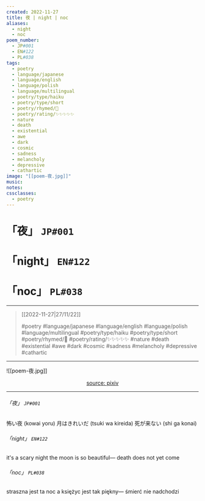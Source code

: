 ```yaml
---
created: 2022-11-27
title: 夜 | night | noc
aliases:
  - night
  - noc
poem_number:
  - JP#001
  - EN#122
  - PL#038
tags:
  - poetry
  - language/japanese
  - language/english
  - language/polish
  - language/multilingual
  - poetry/type/haiku
  - poetry/type/short
  - poetry/rhymed/🔴
  - poetry/rating/✨✨✨✨✨
  - nature
  - death
  - existential
  - awe
  - dark
  - cosmic
  - sadness
  - melancholy
  - depressive
  - cathartic
image: "[[poem-夜.jpg]]"
music:
notes:
cssclasses:
  - poetry
---
```

# 「夜」 `JP#001`
# 「night」 `EN#122`
# 「noc」 `PL#038`

---

> [[2022-11-27|27/11/22]]
> 
> #poetry 
> #language/japanese #language/english #language/polish #language/multilingual
> #poetry/type/haiku #poetry/type/short 
> #poetry/rhymed/🔴 
> #poetry/rating/✨✨✨✨✨ 
> #nature #death #existential #awe #dark #cosmic #sadness #melancholy #depressive #cathartic 

---

![[poem-夜.jpg]]

<center class="img_caption"><a href="https://www.pixiv.net/en/artworks/106666577" class="source-link">source: pixiv</a></center>

---

###### 「夜」 `JP#001`
怖い夜 (kowai yoru)
月はきれいだ (tsuki wa kireida)
死が来ない (shi ga konai)

###### 「night」 `EN#122`
it's a scary night
the moon is so beautiful—
death does not yet come

###### 「noc」 `PL#038`
straszna jest ta noc
a księżyc jest tak piękny—
śmierć nie nadchodzi